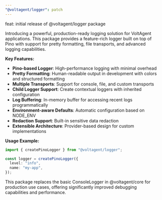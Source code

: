 ```yaml
---
"@voltagent/logger": patch
---
```


feat: initial release of @voltagent/logger package

Introducing a powerful, production-ready logging solution for VoltAgent applications. This package provides a feature-rich logger built on top of Pino with support for pretty formatting, file transports, and advanced logging capabilities.

**Key Features:**

- **Pino-based Logger**: High-performance logging with minimal overhead
- **Pretty Formatting**: Human-readable output in development with colors and structured formatting
- **Multiple Transports**: Support for console, file, and custom transports
- **Child Logger Support**: Create contextual loggers with inherited configuration
- **Log Buffering**: In-memory buffer for accessing recent logs programmatically
- **Environment-aware Defaults**: Automatic configuration based on NODE_ENV
- **Redaction Support**: Built-in sensitive data redaction
- **Extensible Architecture**: Provider-based design for custom implementations

**Usage Example:**

```typescript
import { createPinoLogger } from "@voltagent/logger";

const logger = createPinoLogger({
  level: "info",
  name: "my-app",
});
```

This package replaces the basic ConsoleLogger in @voltagent/core for production use cases, offering significantly improved debugging capabilities and performance.
